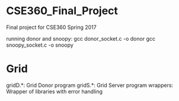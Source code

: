 # CSE360_Final_Project
Final project for CSE360 Spring 2017

running donor and snoopy: 
gcc donor_socket.c -o donor
gcc snoopy_socket.c -o snoopy

# Grid
gridD.\*: Grid Donor program
gridS.\*: Grid Server program
wrappers: Wrapper of libraries with error handling

